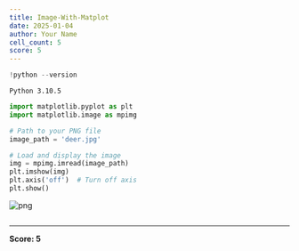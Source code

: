 ```yaml
---
title: Image-With-Matplot
date: 2025-01-04
author: Your Name
cell_count: 5
score: 5
---
```


```python
!python --version
```

    Python 3.10.5



```python
import matplotlib.pyplot as plt
import matplotlib.image as mpimg
```


```python
# Path to your PNG file
image_path = 'deer.jpg'
```


```python
# Load and display the image
img = mpimg.imread(image_path)
plt.imshow(img)
plt.axis('off')  # Turn off axis
plt.show()
```


    
![png](/mlnotes/images/image-with-matplot_3_0.png)
    



```python

```


---
**Score: 5**